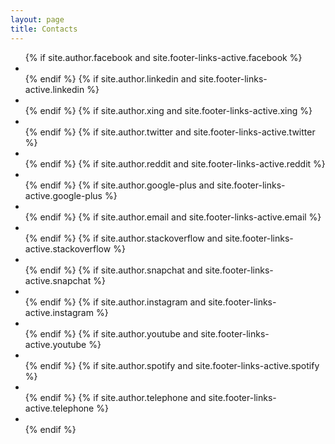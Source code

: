 ```yaml
---
layout: page
title: Contacts
---
```


<div class="row">
<div class="col-lg-8 col-lg-offset-2 col-md-10 col-md-offset-1">
<ul class="list-inline text-center footer-links">
  {% if site.author.facebook and site.footer-links-active.facebook %}
  <li>
    <a href="https://www.facebook.com/{{ site.author.facebook }}" title="Facebook">
      <span class="fa-stack fa-lg">
	<i class="fa fa-circle fa-stack-2x"></i>
	<i class="fa fa-facebook fa-stack-1x fa-inverse"></i>
      </span>
    </a>
  </li>
  {% endif %}
<!--
  {% if site.author.github and site.footer-links-active.github %}
  <li>
    <a href="https://github.com/{{ site.author.github }}" title="GitHub">
      <span class="fa-stack fa-lg">
	<i class="fa fa-circle fa-stack-2x"></i>
	<i class="fa fa-github fa-stack-1x fa-inverse"></i>
      </span>
    </a>
  </li>
  {% endif %}
-->
  {% if site.author.linkedin and site.footer-links-active.linkedin %}
  <li>
    <a href="https://linkedin.com/in/{{ site.author.linkedin }}" title="LinkedIn">
      <span class="fa-stack fa-lg">
	<i class="fa fa-circle fa-stack-2x"></i>
	<i class="fa fa-linkedin fa-stack-1x fa-inverse"></i>
      </span>
    </a>
  </li>
  {% endif %}
  {% if site.author.xing and site.footer-links-active.xing %}
  <li>
    <a href="https://www.xing.com/profile/{{ site.author.xing }}" title="Xing">
      <span class="fa-stack fa-lg">
	<i class="fa fa-circle fa-stack-2x"></i>
	<i class="fa fa-xing fa-stack-1x fa-inverse"></i>
      </span>
    </a>
  </li>
  {% endif %}
  {% if site.author.twitter and site.footer-links-active.twitter %}
  <li>
    <a href="https://twitter.com/{{ site.author.twitter }}" title="Twitter">
      <span class="fa-stack fa-lg">
	<i class="fa fa-circle fa-stack-2x"></i>
	<i class="fa fa-twitter fa-stack-1x fa-inverse"></i>
      </span>
    </a>
  </li>
  {% endif %}
  {% if site.author.reddit and site.footer-links-active.reddit %}
  <li>
    <a href="https://reddit.com/u/{{ site.author.reddit }}" title="Reddit">
      <span class="fa-stack fa-lg">
	<i class="fa fa-circle fa-stack-2x"></i>
	<i class="fa fa-reddit fa-stack-1x fa-inverse"></i>
      </span>
    </a>
  </li>
  {% endif %}
{% if site.author.google-plus and site.footer-links-active.google-plus %}
  <li>
    <a href="https://plus.google.com/{{ site.author.google-plus }}" title="Google+">
      <span class="fa-stack fa-lg">
	<i class="fa fa-circle fa-stack-2x"></i>
	<i class="fa fa-google-plus fa-stack-1x fa-inverse"></i>
      </span>
    </a>
  </li>
  {% endif %}
  {% if site.author.email and site.footer-links-active.email %}
  <li>
    <a href="mailto:{{ site.author.email }}" title="Email me">
      <span class="fa-stack fa-lg">
	<i class="fa fa-circle fa-stack-2x"></i>
	<i class="fa fa-envelope fa-stack-1x fa-inverse"></i>
      </span>
    </a>
  </li>
  {% endif %}
  {% if site.author.stackoverflow and site.footer-links-active.stackoverflow %}
  <li>
    <a href="https://stackoverflow.com/users/{{ site.author.stackoverflow }}" title="StackOverflow">
      <span class="fa-stack fa-lg">
	<i class="fa fa-circle fa-stack-2x"></i>
	<i class="fa fa-stack-overflow fa-stack-1x fa-inverse"></i>
      </span>
    </a>
  </li>
  {% endif %}
{% if site.author.snapchat and site.footer-links-active.snapchat %}
  <li>
    <a href="https://www.snapchat.com/add/{{ site.author.snapchat }}" title="Snapchat">
      <span class="fa-stack fa-lg">
	<i class="fa fa-circle fa-stack-2x"></i>
	<i class="fa fa-snapchat-ghost fa-stack-1x fa-inverse"></i>
      </span>
    </a>
  </li>
  {% endif %}
{% if site.author.instagram and site.footer-links-active.instagram %}
  <li>
    <a href="https://www.instagram.com/{{ site.author.instagram }}" title="Instagram">
      <span class="fa-stack fa-lg">
	<i class="fa fa-circle fa-stack-2x"></i>
	<i class="fa fa-instagram fa-stack-1x fa-inverse"></i>
      </span>
    </a>
  </li>
  {% endif %}
{% if site.author.youtube and site.footer-links-active.youtube %}
  <li>
    <a href="https://www.youtube.com/{{ site.author.youtube }}" title="YouTube">
      <span class="fa-stack fa-lg">
	<i class="fa fa-circle fa-stack-2x"></i>
	<i class="fa fa-youtube fa-stack-1x fa-inverse"></i>
      </span>
    </a>
  </li>
  {% endif %}
{% if site.author.spotify and site.footer-links-active.spotify %}
  <li>
    <a href="https://open.spotify.com/user/{{ site.author.spotify }}" title="Spotify">
      <span class="fa-stack fa-lg">
	<i class="fa fa-circle fa-stack-2x"></i>
	<i class="fa fa-spotify fa-stack-1x fa-inverse"></i>
      </span>
    </a>
  </li>
{% endif %}
{% if site.author.telephone and site.footer-links-active.telephone %}
  <li>
    <a href="tel:{{ site.author.telephone }}" title="Phone">
      <span class="fa-stack fa-lg">
	<i class="fa fa-circle fa-stack-2x"></i>
	<i class="fa fa-phone fa-stack-1x fa-inverse"></i>
      </span>
    </a>
  </li>
{% endif %}
<!--
{% if site.footer-links-active.rss %}
  <li>
		<a href="{{ '/feed.xml' | prepend: site.baseurl }}" title="RSS">
		  <span class="fa-stack fa-lg">
			<i class="fa fa-circle fa-stack-2x"></i>
			<i class="fa fa-rss fa-stack-1x fa-inverse"></i>
		  </span>
		</a>
	  </li>
  {% endif %}
-->
</ul>
</div>
</div>
